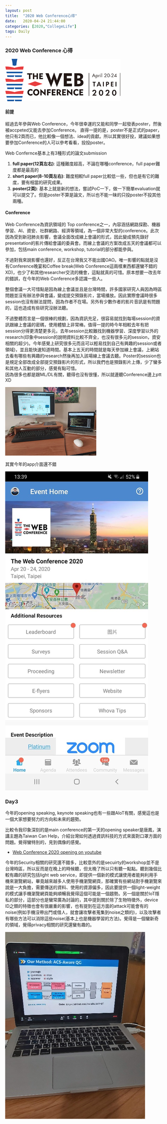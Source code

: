 ```yaml
---
layout: post
title:  "2020 Web Conference心得"
date:   2020-04-24 21:44:00
categories: [2020,"CollegeLife"]
tags: Daily
---
```


### 2020 Web Conference 心得

![](/assets/images/Daily/WebConf2020/webconf.jpg)

#### 前提

經過去年參與Web Conference，今年很幸運的又能和同學一起發表poster，然後被accpeted又能去參加Conference。
直得一提的是，poster不是正式的paper，他只有2頁而已，他比較像一個想法、idea的貢獻。所以其實很好投，建議如果想要參加Conference的人可以參考看看，投投poster。

Web Confernce基本上有3種形式的論文submission
1. **full paper(12頁左右)**: 這種難度超高，不論在哪種conference，full paper難度都是最高的
2. **short paper(8-10頁左右)**: 難度相較full paper比較低一些，但也是有它的難度，要有相當的研究成果。
3. **poster(2頁)**: 基本上就是新的想法，嘗試PoC一下，做一下簡單evaluation就可以提交了。但是poster不算是論文，所以也不能一昧的只投poster不投其他兩種。

#### Conference
Web Conference為資訊領域的 Top conference之一，內容涵括網路探勘、機器學習、AI、資安、社群網路、經濟等領域，為一個非常大型的conference。此次因為受到新冠肺炎影響，會議全面改成線上會議的形式，因此變成預先錄好presentation的影片傳給會議的委員會。而線上會議的方案改成五天的會議都可以參加，包括main conference, workshop, tutorial的部分都能參與。

不過對我來說影響也還好，反正在台灣我又不能出國OAO。唯一影響的點就是沒有Conference晚宴和Coffee break(Web Conference這兩樣東西都還蠻不錯的XD)，也少了和其他researcher交流的機會，這點就真的可惜。原本想要一改去年的錯誤，在今年的Web Conference多認識一些人。

整個會議一大可惜點是因為線上會議並且是台灣時間，許多國家研究人員因為時區問題並沒有辦法參與會議，變成提交預錄影片，當場播放。因此實際會議時很多session也沒有辦法提問，因為作者不在場。另外有少數作者的影片音訊是有問題的，這也造成有些研究沒辦法聽。

不過整體而言是一個很棒的規劃，因為資訊充足，很容易就找到每場session的資訊跟線上會議的密碼，使用體驗上非常棒。值得一提的時今年相較去年有把session分得更清楚更多元，去年session比較難找到機器學習、深度學習以外的research(印象中session的說明資料比較不齊全，也沒有很多元的session，資安相關的超少)。今年感覺上研究很多元而且可以輕易找到自己有興趣的session或者領域)，並且能快速知道時間。基本上五天的時間就是每天參加線上會議，上網站去看有哪些有興趣的research然後再加入該場線上會議去聽。Poster的session也是規定全部改成全部提交預錄影片的形式，所以我們也是預錄影片上傳，少了蠻多和其他人互動的部分，感覺有點可惜。<br />
因為很多也都是跟ML/DL有關，聽得也沒有很懂，所以就邊聽Conference邊上ptt XD

![](/assets/images/Daily/WebConf2020/ptt.jpg)


其實今年的app介面還不錯

![](/assets/images/Daily/WebConf2020/schedule.jpg)


### Day3 
今年的opening speaking, keynote speaking也有一些跟AIoT有關，感覺這也是一個大家想要努力的方向和未來的趨勢。<br />

比較令我印象深刻的是main conference的第一天的opening speaker是唐鳳，演講主題為Taiwan Can Help，介紹台灣如何透過資訊科技的方式來面對口罩方面的問題。覺得蠻特別的，見到偶像的感覺。<br />

- [Web Conference 2020 opening on youtube](https://www.youtube.com/watch?v=wF_-cFhr1HM)

今年的Security相關的研究還不錯多，比較意外的是secuirty的workshop並不是台灣時區，所以反而是在晚上的時候聽，但太晚了所以只有聽一點點。聽到幾個比較有趣的研究包括light web service，即提供一個新的模式讓使用者能夠利用手機來瀏覽網站，畢竟越來越多人使用手機瀏覽網頁，那確實有些網站對手機瀏覽來說是一大負擔，需要傳送的資料、使用的資源偏多，因此要提供一個light-weight的模式讓手機瀏覽網頁能夠順暢我覺得這個可能是一個趨勢。另一個是關於IoT隱私的部分，這部分也是蠻常廣為討論的，其中提到關於除了生物特徵外，device ID之類的特徵也會有很嚴重的影響，也有提到在這方面的attack可能會有的noise(例如手機沒帶出門或借人，就會讓攻擊者蒐集到noise之類的)，以及攻擊者有哪些方法可以消除這些noise(基本上也是機器學習的方法)。覺得是一個蠻新奇的領域，覺得privacy相關的研究還蠻有趣的。

![](/assets/images/Daily/WebConf2020/zoom.jpg)